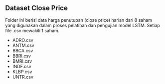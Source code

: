 ## Dataset Close Price

Folder ini berisi data harga penutupan (close price) harian dari 8 saham yang digunakan dalam proses pelatihan dan pengujian model LSTM. Setiap file .csv mewakili 1 saham.

- ADRO.csv
- ANTM.csv
- BBCA.csv
- BBRI.csv
- BMRI.csv
- INDF.csv
- KLBP.csv
- UNTR.csv
